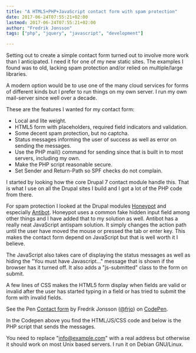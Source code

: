 ```yaml
---
title: "A HTML5+PHP+JavaScript contact form with spam protection"
date: 2017-06-24T07:55:21+02:00
lastmod: 2017-06-24T07:55:21+02:00
author: "Fredrik Jonsson"
tags: ["php", "jquery", "javascript", "development"]

---
```


Setting out to create a simple contact form turned out to involve more work than I anticipated. I need it for one of my new static sites. The examples I found was to old, lacking spam protection and/or relied on multiple/large libraries.

A modern option would be to use one of the many cloud services for forms of different kinds but I prefer to run things on my own server. I run my own mail-server since well over a decade.

These are the features I wanted for my contact form:

* Local and lite weight.
* HTML5 form with placeholders, required field indicators and validation.
* Some decent spam protection, but no captcha.
* Status messages informing the user of success as well as error on sending the messages.
* Use the PHP mail() command for sending since that is built in to most servers, including my own.
* Make the PHP script reasonable secure.
* Set Sender and Return-Path so SPF checks do not complain.

I started by looking how the core Drupal 7 contact module handle this. That is what I use on all the Drupal sites I build and I got a lot of the PHP code from there.

For spam protection I looked at the Drupal modules [Honeypot](https://www.drupal.org/project/honeypot) and especially [Antibot](https://www.drupal.org/project/antibot). Honeypot uses a common fake hidden input field among other things and I have added that to my solution as well. Antibot has a really neat JavaScript antispam solution. It simply changes the action path until the user have moved the mouse or pressed the tab or enter key. This makes the contact form depend on JavaScript but that is well worth it I believe.

The JavaScript also takes care of displaying the status messages as well as hiding the "You must have Javascript…" message that is shown if the browser has it turned off. It also adds a "js-submitted" class to the form on submit.

A few lines of CSS makes the HTML5 form display when fields are valid or invalid after the user has started typing in a field or has tried to submit the form with invalid fields.

<p data-height="500" data-theme-id="0" data-slug-hash="pwWoEd" data-default-tab="result" data-user="frjo" data-embed-version="2" data-pen-title="Contact form" data-preview="true" class="codepen">See the Pen <a href="https://codepen.io/frjo/pen/pwWoEd/">Contact form</a> by Fredrik Jonsson (<a href="https://codepen.io/frjo">@frjo</a>) on <a href="https://codepen.io">CodePen</a>.</p>
<script async src="https://production-assets.codepen.io/assets/embed/ei.js"></script>

In the Codepen above you find the HTML/JS/CSS code and below is the PHP script that sends the messages.

You need to replace "info@example.com" with a real address but otherwise it should work on most Unix based servers. I run it on Debian GNU/Linux.

<script src="https://gist.github.com/frjo/23e45ec5e690d90f6bfcaca06873fd73.js"></script>
